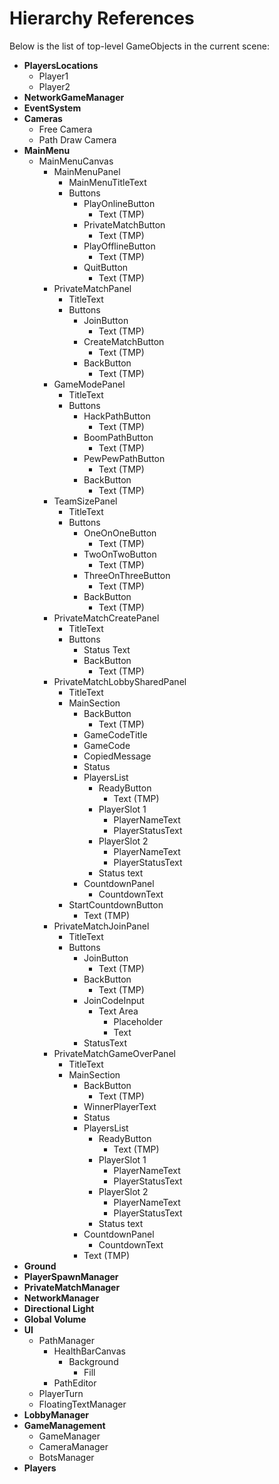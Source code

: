 # Hierarchy References
Below is the list of top-level GameObjects in the current scene:

- **PlayersLocations**
  - Player1
  - Player2
- **NetworkGameManager**
- **EventSystem**
- **Cameras**
  - Free Camera
  - Path Draw Camera
- **MainMenu**
  - MainMenuCanvas
    - MainMenuPanel
      - MainMenuTitleText
      - Buttons
        - PlayOnlineButton
          - Text (TMP)
        - PrivateMatchButton
          - Text (TMP)
        - PlayOfflineButton
          - Text (TMP)
        - QuitButton
          - Text (TMP)
    - PrivateMatchPanel
      - TitleText
      - Buttons
        - JoinButton
          - Text (TMP)
        - CreateMatchButton
          - Text (TMP)
        - BackButton
          - Text (TMP)
    - GameModePanel
      - TitleText
      - Buttons
        - HackPathButton
          - Text (TMP)
        - BoomPathButton
          - Text (TMP)
        - PewPewPathButton
          - Text (TMP)
        - BackButton
          - Text (TMP)
    - TeamSizePanel
      - TitleText
      - Buttons
        - OneOnOneButton
          - Text (TMP)
        - TwoOnTwoButton
          - Text (TMP)
        - ThreeOnThreeButton
          - Text (TMP)
        - BackButton
          - Text (TMP)
    - PrivateMatchCreatePanel
      - TitleText
      - Buttons
        - Status Text
        - BackButton
          - Text (TMP)
    - PrivateMatchLobbySharedPanel
      - TitleText
      - MainSection
        - BackButton
          - Text (TMP)
        - GameCodeTitle
        - GameCode
        - CopiedMessage
        - Status
        - PlayersList
          - ReadyButton
            - Text (TMP)
          - PlayerSlot 1
            - PlayerNameText
            - PlayerStatusText
          - PlayerSlot 2
            - PlayerNameText
            - PlayerStatusText
          - Status text
        - CountdownPanel
          - CountdownText
      - StartCountdownButton
        - Text (TMP)
    - PrivateMatchJoinPanel
      - TitleText
      - Buttons
        - JoinButton
          - Text (TMP)
        - BackButton
          - Text (TMP)
        - JoinCodeInput
          - Text Area
            - Placeholder
            - Text
        - StatusText
    - PrivateMatchGameOverPanel
      - TitleText
      - MainSection
        - BackButton
          - Text (TMP)
        - WinnerPlayerText
        - Status
        - PlayersList
          - ReadyButton
            - Text (TMP)
          - PlayerSlot 1
            - PlayerNameText
            - PlayerStatusText
          - PlayerSlot 2
            - PlayerNameText
            - PlayerStatusText
          - Status text
        - CountdownPanel
          - CountdownText
        - Text (TMP)
- **Ground**
- **PlayerSpawnManager**
- **PrivateMatchManager**
- **NetworkManager**
- **Directional Light**
- **Global Volume**
- **UI**
  - PathManager
    - HealthBarCanvas
      - Background
        - Fill
    - PathEditor
  - PlayerTurn
  - FloatingTextManager
- **LobbyManager**
- **GameManagement**
  - GameManager
  - CameraManager
  - BotsManager
- **Players**
